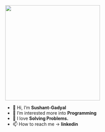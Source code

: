 <img src="https://c4.wallpaperflare.com/wallpaper/917/971/718/welcome-neon-sign-yellow-snow-wallpaper-preview.jpg" width=300/>

- 👋 Hi, I’m <b>Sushant-Gadyal</b>
- 👀 I’m interested more into <b>Programming</b>
- 🌱 I love <b>Solving Problems.</b>
- 📫 How to reach me -> <b>linkedin<b>

<!---
Sushant-Gadyal/Sushant-Gadyal is a ✨ special ✨ repository because its `README.md` (this file) appears on your GitHub profile.
You can click the Preview link to take a look at your changes.
--->
